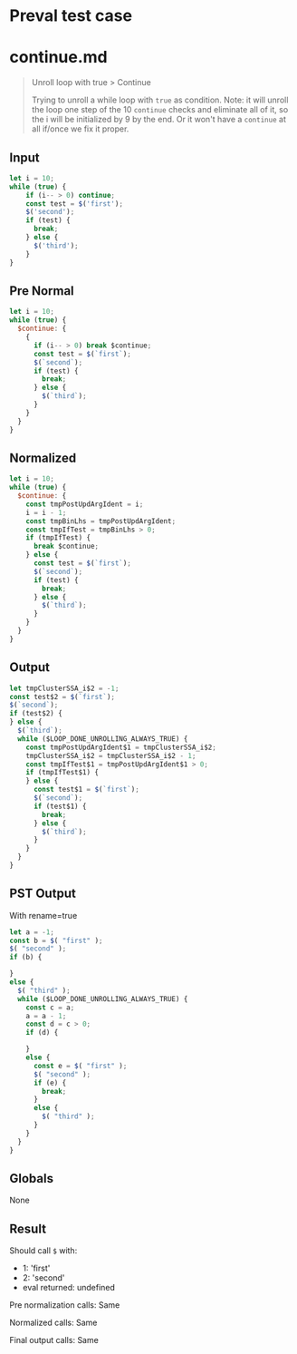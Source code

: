 # Preval test case

# continue.md

> Unroll loop with true > Continue
>
> Trying to unroll a while loop with `true` as condition.
> Note: it will unroll the loop one step of the 10 `continue` checks and 
> eliminate all of it, so the i will be initialized by 9 by the end. 
> Or it won't have a `continue` at all if/once we fix it proper.

## Input

`````js filename=intro
let i = 10;
while (true) {
    if (i-- > 0) continue;
    const test = $('first');
    $('second');
    if (test) {
      break;
    } else {
      $('third');
    }
}
`````

## Pre Normal


`````js filename=intro
let i = 10;
while (true) {
  $continue: {
    {
      if (i-- > 0) break $continue;
      const test = $(`first`);
      $(`second`);
      if (test) {
        break;
      } else {
        $(`third`);
      }
    }
  }
}
`````

## Normalized


`````js filename=intro
let i = 10;
while (true) {
  $continue: {
    const tmpPostUpdArgIdent = i;
    i = i - 1;
    const tmpBinLhs = tmpPostUpdArgIdent;
    const tmpIfTest = tmpBinLhs > 0;
    if (tmpIfTest) {
      break $continue;
    } else {
      const test = $(`first`);
      $(`second`);
      if (test) {
        break;
      } else {
        $(`third`);
      }
    }
  }
}
`````

## Output


`````js filename=intro
let tmpClusterSSA_i$2 = -1;
const test$2 = $(`first`);
$(`second`);
if (test$2) {
} else {
  $(`third`);
  while ($LOOP_DONE_UNROLLING_ALWAYS_TRUE) {
    const tmpPostUpdArgIdent$1 = tmpClusterSSA_i$2;
    tmpClusterSSA_i$2 = tmpClusterSSA_i$2 - 1;
    const tmpIfTest$1 = tmpPostUpdArgIdent$1 > 0;
    if (tmpIfTest$1) {
    } else {
      const test$1 = $(`first`);
      $(`second`);
      if (test$1) {
        break;
      } else {
        $(`third`);
      }
    }
  }
}
`````

## PST Output

With rename=true

`````js filename=intro
let a = -1;
const b = $( "first" );
$( "second" );
if (b) {

}
else {
  $( "third" );
  while ($LOOP_DONE_UNROLLING_ALWAYS_TRUE) {
    const c = a;
    a = a - 1;
    const d = c > 0;
    if (d) {

    }
    else {
      const e = $( "first" );
      $( "second" );
      if (e) {
        break;
      }
      else {
        $( "third" );
      }
    }
  }
}
`````

## Globals

None

## Result

Should call `$` with:
 - 1: 'first'
 - 2: 'second'
 - eval returned: undefined

Pre normalization calls: Same

Normalized calls: Same

Final output calls: Same
